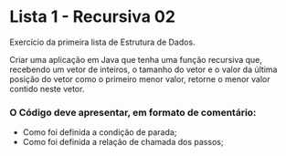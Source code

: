 # Lista 1 - Recursiva 02

Exercício da primeira lista de Estrutura de Dados.

Criar uma aplicação em Java que tenha uma função recursiva que, recebendo um vetor de inteiros, o
tamanho do vetor e o valor da última posição do vetor como o primeiro menor valor, retorne o menor
valor contido neste vetor.

### O Código deve apresentar, em formato de comentário: 

* Como foi definida a condição de parada;
* Como foi definida a relação de chamada dos passos;
